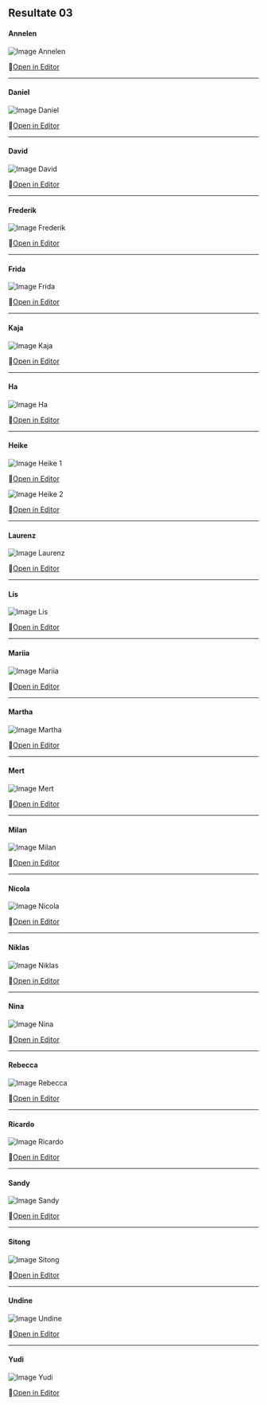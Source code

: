 ## Resultate 03

#### Annelen

![Image Annelen](media/Annelen.png)

🔗[Open in Editor](https://editor.p5js.org/Annelen/sketches/4AGMr12qF)

---

#### Daniel

![Image Daniel](media/Daniel.png)

🔗[Open in Editor](https://editor.p5js.org/drmarzipan/sketches/tu74WMkvW)

---

#### David

![Image David](media/david.png)

🔗[Open in Editor](https://editor.p5js.org/schnavy/sketches/DwqwVhGoV)

---

#### Frederik

![Image Frederik](media/Frederik.png)

🔗[Open in Editor](https://editor.p5js.org/gribelgrubel/sketches/rX8Of6l7S)

---

#### Frida

![Image Frida](media/Missing.png)

🔗[Open in Editor]()

---

#### Kaja

![Image Kaja](media/Missing.png)

🔗[Open in Editor]()

---

#### Ha

![Image Ha](media/Missing.png)

🔗[Open in Editor]()

---

#### Heike

![Image Heike 1](media/Heike1.png)

🔗[Open in Editor](https://editor.p5js.org/heikegrebin/sketches/f7BQhU7hV)

![Image Heike 2](media/Heike2.png)

🔗[Open in Editor](https://editor.p5js.org/heikegrebin/sketches/paLzhmSl8)

---

#### Laurenz

![Image Laurenz](media/LaurenzDia.png)

🔗[Open in Editor](https://editor.p5js.org/laurenzjansen/sketches/XvlsdJOJK)

---

#### Lis

![Image Lis](media/Missing.png)

🔗[Open in Editor]()

---

#### Mariia

![Image Mariia](media/Missing.png)

🔗[Open in Editor]()

---

#### Martha

![Image Martha](media/Missing.png)

🔗[Open in Editor]()

---

#### Mert

![Image Mert](media/Mert.png)

🔗[Open in Editor](https://editor.p5js.org/mertekinci/sketches/CasQc1WfO)

---

#### Milan

![Image Milan](media/Missing.png)

🔗[Open in Editor]()

---

#### Nicola

![Image Nicola](media/Nicola.png)

🔗[Open in Editor](https://editor.p5js.org/nicola931/sketches/ow53JcLwC)

---

#### Niklas

![Image Niklas](media/Missing.png)

🔗[Open in Editor]()

---

#### Nina

![Image Nina](media/Nina.png)

🔗[Open in Editor](https://editor.p5js.org/NinaBue/sketches/ZsJLhGaPZ)

---

#### Rebecca

![Image Rebecca](media/Rebecca.png)

🔗[Open in Editor](https://editor.p5js.org/rebeccuxs/sketches/qCwQZYCmO)

---

#### Ricardo

![Image Ricardo](media/Ricardo.png)

🔗[Open in Editor](https://editor.p5js.org/RicardoBachmann/sketches/83qx5-Nsm)

---

#### Sandy

![Image Sandy](media/Missing.png)

🔗[Open in Editor]()

---

#### Sitong

![Image Sitong](media/Sitong.png)

🔗[Open in Editor](https://editor.p5js.org/acp113/sketches/Ds4qTEtYN)

---

#### Undine

![Image Undine](media/Missing.png)

🔗[Open in Editor]()

---

#### Yudi

![Image Yudi](media/Yudi.png)

🔗[Open in Editor](https://editor.p5js.org/cherryghostt/sketches/GyiQDa_b8)
